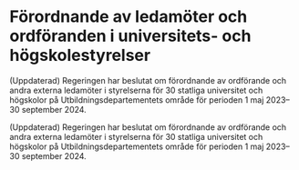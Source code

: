 # Förordnande av ledamöter och ordföranden i universitets- och högskolestyrelser

(Uppdaterad) Regeringen har beslutat om förordnande av ordförande och andra externa ledamöter i styrelserna för 30 statliga universitet och högskolor på Utbildningsdepartementets område för perioden 1 maj 2023–30 september 2024.

(Uppdaterad) Regeringen har beslutat om förordnande av ordförande och andra externa ledamöter i styrelserna för 30 statliga universitet och högskolor på Utbildningsdepartementets område för perioden 1 maj 2023–30 september 2024.
